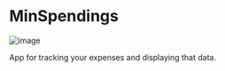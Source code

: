 # MinSpendings

![image](https://github.com/S0ul3r/min_spendings/assets/17356731/3449dfef-7867-479d-b29d-e92917742b90)

App for tracking your expenses and displaying that data.
